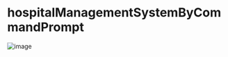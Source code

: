 # hospitalManagementSystemByCommandPrompt
![image](https://user-images.githubusercontent.com/66960247/142675543-62601d0f-637c-4827-bd61-2768379f72a5.png)
